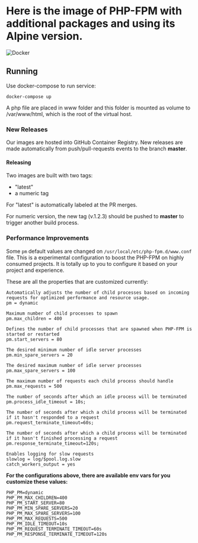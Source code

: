 # Here is the image of PHP-FPM with additional packages and using its Alpine version.

![Docker](https://github.com/Skinny-Hosts/core-php-fpm-docker-image/workflows/Docker/badge.svg?branch=master)

## Running

Use docker-compose to run service:

`docker-compose up`

A php file are placed in www folder and this folder is mounted as volume to /var/www/html, which is the root of the virtual host.

### New Releases

Our images are hosted into GitHub Container Registry.
New releases are made automatically from push/pull-requests events to the branch **master**.

#### Releasing
Two images are built with two tags:

- "latest"
- a numeric tag

For "latest" is automatically labeled at the PR merges.

For numeric version, the new tag (v.1.2.3) should be pushed to **master** to trigger another build process.

### Performance Improvements

Some `pm` default values are changed on `/usr/local/etc/php-fpm.d/www.conf` file. This is a experimental configuration to boost the PHP-FPM on highly consumed projects. It is totally up to you to configure it based on your project and experience.

These are all the properties that are customized currently:

```
Automatically adjusts the number of child processes based on incoming requests for optimized performance and resource usage.
pm = dynamic

Maximum number of child processes to spawn
pm.max_children = 400

Defines the number of child processes that are spawned when PHP-FPM is started or restarted
pm.start_servers = 80

The desired minimum number of idle server processes
pm.min_spare_servers = 20

The desired maximum number of idle server processes
pm.max_spare_servers = 100

The maximum number of requests each child process should handle
pm.max_requests = 500

The number of seconds after which an idle process will be terminated
pm.process_idle_timeout = 10s;

The number of seconds after which a child process will be terminated if it hasn't responded to a request
pm.request_terminate_timeout=60s;

The number of seconds after which a child process will be terminated if it hasn't finished processing a request
pm.response_terminate_timeout=120s;

Enables logging for slow requests
slowlog = log/$pool.log.slow
catch_workers_output = yes
```

**For the configurations above, there are available env vars for you customize these values:**

```
PHP_PM=dynamic
PHP_PM_MAX_CHILDREN=400
PHP_PM_START_SERVER=80
PHP_PM_MIN_SPARE_SERVERS=20
PHP_PM_MAX_SPARE_SERVERS=100
PHP_PM_MAX_REQUESTS=500
PHP_PM_IDLE_TIMEOUT=10s
PHP_PM_REQUEST_TERMINATE_TIMEOUT=60s
PHP_PM_RESPONSE_TERMINATE_TIMEOUT=120s
```
